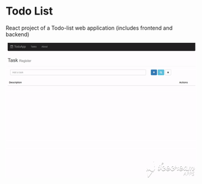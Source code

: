 # Todo List
React project of a Todo-list web application (includes frontend and backend)

![](todo-list.gif)
